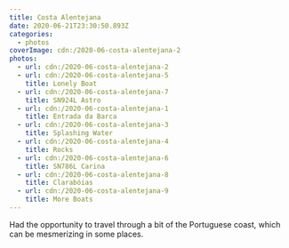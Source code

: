 ```yaml
---
title: Costa Alentejana
date: 2020-06-21T23:30:50.893Z
categories:
  - photos
coverImage: cdn:/2020-06-costa-alentejana-2
photos:
  - url: cdn:/2020-06-costa-alentejana-2
  - url: cdn:/2020-06-costa-alentejana-5
    title: Lonely Boat
  - url: cdn:/2020-06-costa-alentejana-7
    title: SN924L Astro
  - url: cdn:/2020-06-costa-alentejana-1
    title: Entrada da Barca
  - url: cdn:/2020-06-costa-alentejana-3
    title: Splashing Water
  - url: cdn:/2020-06-costa-alentejana-4
    title: Rocks
  - url: cdn:/2020-06-costa-alentejana-6
    title: SN786L Carina
  - url: cdn:/2020-06-costa-alentejana-8
    title: Clarabóias
  - url: cdn:/2020-06-costa-alentejana-9
    title: More Boats
---
```


<style>
.fg-2020-06-21-costa-alentejana {
  grid-template-columns: repeat(10, 1fr);
  grid-template-areas:
    "z z z z z z z z z z"
    "a a a a a a a b b b"
    "c c c c c d d d d d"
    "e e e e e f f f f f"
    "g g g h h h h h h h";
}

.fg-2020-06-21-costa-alentejana > *:nth-child(1) { grid-area: z; }
.fg-2020-06-21-costa-alentejana > *:nth-child(2) { grid-area: a; }
.fg-2020-06-21-costa-alentejana > *:nth-child(3) { grid-area: b; }
.fg-2020-06-21-costa-alentejana > *:nth-child(4) { grid-area: c; }
.fg-2020-06-21-costa-alentejana > *:nth-child(5) { grid-area: d; }
.fg-2020-06-21-costa-alentejana > *:nth-child(6) { grid-area: e; }
.fg-2020-06-21-costa-alentejana > *:nth-child(7) { grid-area: f; }
.fg-2020-06-21-costa-alentejana > *:nth-child(8) { grid-area: g; }
.fg-2020-06-21-costa-alentejana > *:nth-child(9) { grid-area: h; }

</style>

Had the opportunity to travel through a bit of the Portuguese coast, which can be mesmerizing in some places.
